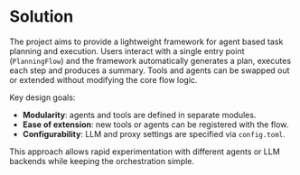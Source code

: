 # Solution

The project aims to provide a lightweight framework for agent based task planning
and execution.  Users interact with a single entry point (`PlanningFlow`) and the
framework automatically generates a plan, executes each step and produces a
summary.  Tools and agents can be swapped out or extended without modifying the
core flow logic.

Key design goals:
- **Modularity**: agents and tools are defined in separate modules.
- **Ease of extension**: new tools or agents can be registered with the flow.
- **Configurability**: LLM and proxy settings are specified via `config.toml`.

This approach allows rapid experimentation with different agents or LLM backends
while keeping the orchestration simple.
